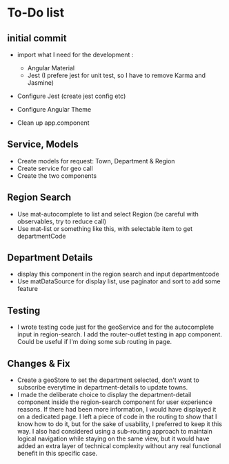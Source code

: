 # To-Do list

## initial commit

- import what I need for the development :
  - Angular Material
  - Jest (I prefere jest for unit test, so I have to remove Karma and Jasmine)

- Configure Jest (create jest config etc)
- Configure Angular Theme
- Clean up app.component

## Service, Models

- Create models for request: Town, Department & Region
- Create service for geo call
- Create the two components

## Region Search

- Use mat-autocomplete to list and select Region (be careful with observables, try to reduce call)
- Use mat-list or something like this, with selectable item to get departmentCode

## Department Details

- display this component in the region search and input departmentcode
- Use matDataSource for display list, use paginator and sort to add some feature

## Testing

- I wrote testing code just for the geoService and for the autocomplete input in region-search.
I add the router-outlet testing in app component. Could be useful if I'm doing some sub routing in page.

## Changes & Fix

- Create a geoStore to set the department selected, don't want to subscribe everytime in department-details to update towns.
- I made the deliberate choice to display the department-detail component inside the region-search component for user experience reasons.
If there had been more information, I would have displayed it on a dedicated page. I left a piece of code in the routing to show that I know how to do it,
but for the sake of usability, I preferred to keep it this way.
I also had considered using a sub-routing approach to maintain logical navigation while staying on the same view, but it would have added an extra
layer of technical complexity without any real functional benefit in this specific case.
